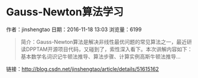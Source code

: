 # Gauss-Newton算法学习
作者：jinshengtao
日期：2016-11-18 13:03
浏览量：6199
> 简介：Gauss-Newton算法是解决非线性最优问题的常见算法之一，最近研读DPPTAM开源项目代码，又碰到了，索性深入看下。本次讲解内容如下：基本数学名词识记牛顿法推导、算法步骤、计算实例高斯牛顿法推导...

 链接：http://blog.csdn.net/jinshengtao/article/details/51615162
